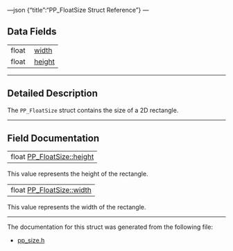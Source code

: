 —json {“title”:“PP\_FloatSize Struct Reference”} —

Data Fields
-----------

<table><tbody><tr class="odd"><td style="text-align: right;">float </td><td><a href="/docs/native-client/pepper_beta/c/struct_p_p___float_size#a5ce55d9b99ea5577c667ef5e7c69bd13" class="el">width</a></td></tr><tr class="even"><td style="text-align: right;">float </td><td><a href="/docs/native-client/pepper_beta/c/struct_p_p___float_size#ac4e7e40fe4a5bba88a4aee235c0dce22" class="el">height</a></td></tr></tbody></table>

------------------------------------------------------------------------

<span id="details" class="anchor" style="margin: 0;"></span>

Detailed Description
--------------------

The `PP_FloatSize` struct contains the size of a 2D rectangle.

------------------------------------------------------------------------

Field Documentation
-------------------

<span id="ac4e7e40fe4a5bba88a4aee235c0dce22" class="anchor" style="margin: 0;"></span>

<table><tbody><tr class="odd"><td>float <a href="/docs/native-client/pepper_beta/c/struct_p_p___float_size#ac4e7e40fe4a5bba88a4aee235c0dce22" class="el">PP_FloatSize::height</a></td></tr></tbody></table>

This value represents the height of the rectangle.

<span id="a5ce55d9b99ea5577c667ef5e7c69bd13" class="anchor" style="margin: 0;"></span>

<table><tbody><tr class="odd"><td>float <a href="/docs/native-client/pepper_beta/c/struct_p_p___float_size#a5ce55d9b99ea5577c667ef5e7c69bd13" class="el">PP_FloatSize::width</a></td></tr></tbody></table>

This value represents the width of the rectangle.

------------------------------------------------------------------------

The documentation for this struct was generated from the following file:

-   <a href="/docs/native-client/pepper_beta/c/pp__size_8h/" class="el">pp_size.h</a>
